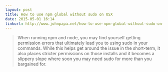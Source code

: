 ```yaml
---
layout: post
title: How to use npm global without sudo on OSX
date: 2015-05-01 16:14
linkurl: http://www.johnpapa.net/how-to-use-npm-global-without-sudo-on-osx/
---
```


> When running npm and node, you may find yourself getting permission errors that ultimately lead you to using sudo in your commands. While this helps get around the issue in the short-term, it also places stricter permissions on those installs and it becomes a slippery slope where soon you may need sudo for more than you bargained for.

